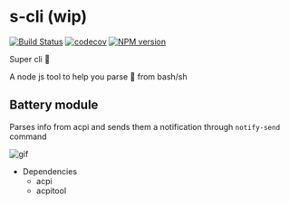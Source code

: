 # s-cli (wip)

[![Build Status](https://travis-ci.org/George-Aidonidis/s-cli.svg?branch=master)](https://travis-ci.org/George-Aidonidis/s-cli) [![codecov](https://codecov.io/gh/George-Aidonidis/s-cli/badge.svg?branch=master)](https://codecov.io/gh/George-Aidonidis/s-cli?branch=master) [![NPM version](https://img.shields.io/npm/v/@george-aidonidis/s-cli.svg?style=flat)](https://www.npmjs.com/package/@george-aidonidis/s-cli)

Super cli 🦸

A node js tool to help you parse 💩 from bash/sh

## Battery module

Parses info from acpi and sends them a notification through `notify-send` command

![gif](https://i.imgur.com/gJhRoGo.gif)

- Dependencies
  - acpi
  - acpitool
